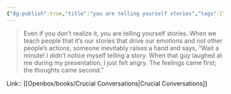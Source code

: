 ```yaml
---
{"dg-publish":true,"title":"you are telling yourself stories","tags":["quotes"],"date":"2023-06-26T09:43:50+04:00","modified_at":"2023-07-11T17:24:19+03:00","alias":"you are telling yourself stories","dg-path":"/quotes/202306260943.md","permalink":"/quotes/202306260943/","dgPassFrontmatter":true}
---
```



> Even if you don’t realize it, you are telling yourself stories. When we teach people that it’s our stories that drive our emotions and not other people’s actions, someone inevitably raises a hand and says, “Wait a minute! I didn’t notice myself telling a story. When that guy laughed at me during my presentation, I just felt angry. The feelings came first; the thoughts came second.”

Link:: [[Openbox/books/Crucial Conversations\|Crucial Conversations]]
